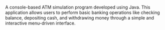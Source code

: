 A console-based ATM simulation program developed using Java. This application allows users to perform basic banking operations like checking balance, depositing cash, and withdrawing money through a simple and interactive menu-driven interface.
